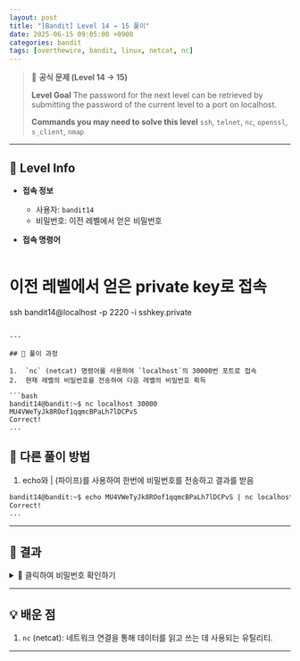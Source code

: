 ```yaml
---
layout: post
title: "[Bandit] Level 14 → 15 풀이"
date: 2025-06-15 09:05:00 +0900
categories: bandit
tags: [overthewire, bandit, linux, netcat, nc]
---
```


> 📝 **공식 문제 (Level 14 → 15)**
>
> **Level Goal**
> The password for the next level can be retrieved by submitting the password of the current level to a port on localhost.
>
> **Commands you may need to solve this level**
> `ssh`, `telnet`, `nc`, `openssl`, `s_client`, `nmap`

---

## 🔐 Level Info

- **접속 정보**
  - 사용자: `bandit14`
  - 비밀번호: 이전 레벨에서 얻은 비밀번호
  
- **접속 명령어**

  ```bash
# 이전 레벨에서 얻은 private key로 접속
ssh bandit14@localhost -p 2220 -i sshkey.private
  ```

---

## 🧪 풀이 과정

1.  `nc` (netcat) 명령어를 사용하여 `localhost`의 30000번 포트로 접속
2.  현재 레벨의 비밀번호를 전송하여 다음 레벨의 비밀번호 획득

```bash
bandit14@bandit:~$ nc localhost 30000
MU4VWeTyJk8ROof1qqmcBPaLh7lDCPvS
Correct!
...
```

## 🧪 다른 풀이 방법
1. echo와 | (파이프)를 사용하여 한번에 비밀번호를 전송하고 결과를 받음

```bash
bandit14@bandit:~$ echo MU4VWeTyJk8ROof1qqmcBPaLh7lDCPvS | nc localhost 30000
Correct!
...
```

---

##  🎯 결과

<details markdown="1">
<summary>👀 클릭하여 비밀번호 확인하기</summary>

```Bash
BfMYroe26WYalil77FoDi9qh59bKceII
```

</details>

---

##  💡 배운 점

1. `nc` (netcat): 네트워크 연결을 통해 데이터를 읽고 쓰는 데 사용되는 유틸리티.

---
